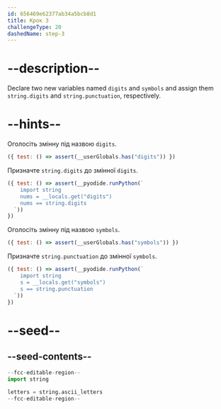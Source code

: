 ```yaml
---
id: 656469e62377ab34a5bcb8d1
title: Крок 3
challengeType: 20
dashedName: step-3
---
```


# --description--

Declare two new variables named `digits` and `symbols` and assign them `string.digits` and `string.punctuation`, respectively.

# --hints--

Оголосіть змінну під назвою `digits`.

```js
({ test: () => assert(__userGlobals.has("digits")) })
```

Призначте `string.digits` до змінної `digits`.

```js
({ test: () => assert(__pyodide.runPython(`
    import string
    nums = __locals.get("digits")
    nums == string.digits
  `))
})
```

Оголосіть змінну під назвою `symbols`.

```js
({ test: () => assert(__userGlobals.has("symbols")) })
```

Призначте `string.punctuation` до змінної `symbols`.

```js
({ test: () => assert(__pyodide.runPython(`
    import string
    s = __locals.get("symbols")
    s == string.punctuation
  `))
})
```

# --seed--

## --seed-contents--

```py
--fcc-editable-region--
import string

letters = string.ascii_letters
--fcc-editable-region--
```

